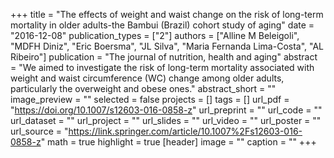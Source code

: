 +++
title = "The effects of weight and waist change on the risk of long-term mortality in older adults-the Bambui (Brazil) cohort study of aging"
date = "2016-12-08"
publication_types = ["2"]
authors = ["Alline M Beleigoli", "MDFH Diniz", "Eric Boersma", "JL Silva", "Maria Fernanda Lima-Costa", "AL Ribeiro"]
publication = "The journal of nutrition, health and aging"
abstract = "We aimed to investigate the risk of long-term mortality associated with weight and waist circumference (WC) change among older adults, particularly the overweight and obese ones."
abstract_short = ""
image_preview = ""
selected = false
projects = []
tags = []
url_pdf = "https://doi.org/10.1007/s12603-016-0858-z"
url_preprint = ""
url_code = ""
url_dataset = ""
url_project = ""
url_slides = ""
url_video = ""
url_poster = ""
url_source = "https://link.springer.com/article/10.1007%2Fs12603-016-0858-z"
math = true
highlight = true
[header]
image = ""
caption = ""
+++
